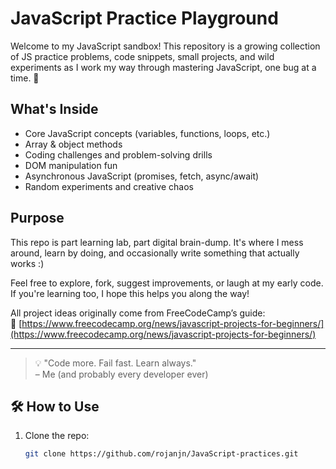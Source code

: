 # JavaScript Practice Playground

Welcome to my JavaScript sandbox! This repository is a growing collection of JS practice problems, code snippets, small projects, and wild experiments as I work my way through mastering JavaScript, one bug at a time. 🐛

## What's Inside

- Core JavaScript concepts (variables, functions, loops, etc.)
- Array & object methods
- Coding challenges and problem-solving drills
- DOM manipulation fun
- Asynchronous JavaScript (promises, fetch, async/await)
- Random experiments and creative chaos

## Purpose

This repo is part learning lab, part digital brain-dump. It's where I mess around, learn by doing, and occasionally write something that actually works :)

Feel free to explore, fork, suggest improvements, or laugh at my early code. If you're learning too, I hope this helps you along the way!

All project ideas originally come from FreeCodeCamp’s guide:  
🔗 [https://www.freecodecamp.org/news/javascript-projects-for-beginners/](https://www.freecodecamp.org/news/javascript-projects-for-beginners/)

---

> 💡 "Code more. Fail fast. Learn always."  
> – Me (and probably every developer ever)

## 🛠️ How to Use

1. Clone the repo:
   ```bash
   git clone https://github.com/rojanjn/JavaScript-practices.git

